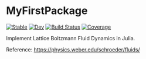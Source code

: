 # MyFirstPackage

[![Stable](https://img.shields.io/badge/docs-stable-blue.svg)](https://GiggleLiu.github.io/MyFirstPackage.jl/stable/)
[![Dev](https://img.shields.io/badge/docs-dev-blue.svg)](https://GiggleLiu.github.io/MyFirstPackage.jl/dev/)
[![Build Status](https://github.com/GiggleLiu/MyFirstPackage.jl/actions/workflows/CI.yml/badge.svg?branch=main)](https://github.com/GiggleLiu/MyFirstPackage.jl/actions/workflows/CI.yml?query=branch%3Amain)
[![Coverage](https://codecov.io/gh/GiggleLiu/MyFirstPackage.jl/branch/main/graph/badge.svg)](https://codecov.io/gh/GiggleLiu/MyFirstPackage.jl)

Implement Lattice Boltzmann Fluid Dynamics in Julia.

Reference: https://physics.weber.edu/schroeder/fluids/